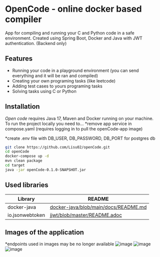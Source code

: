 # OpenCode - online docker based compiler
App for compiling and running your C and Python code in a safe environment. Created using Spring Boot, Docker and Java with JWT authentication. (Backend only)

## Features

- Running your code in a playground environment (you can send everything and it will be ran and compiled)
- Creating your own programing tasks (like leetcode)
- Adding test cases to yours programing tasks
- Solving tasks using C or Python

## Installation

_Open code_ requires Java 17, Maven and Docker running on your machine.
To run the project locally you need to...
*remove app service in compose.yaml (requires logging in to pull the openCode-app image)

*create .env file with DB_USER, DB_PASSWORD, DB_PORT for postgres db
```sh
git clone https://github.com/Lisu02/openCode.git
cd openCode
docker-compose up -d
mvn clean package
cd target
java -jar openCode-0.1.0-SNAPSHOT.jar
```

## Used libraries

| Library | README |
| ------ | ------ |
| docker-java | [docker-java/blob/main/docs/README.md][PlDb] |
| io.jsonwebtoken | [jjwt/blob/master/README.adoc][PlGh] |

## Images of the application
*endpoints used in images may be no longer available
![image](https://github.com/user-attachments/assets/fdaa5f64-559b-4776-a4fd-6b4720906387)
![image](https://github.com/user-attachments/assets/b752f41b-90f7-4f20-8650-ae985fb9db00)
![image](https://github.com/user-attachments/assets/d9ae561f-0153-492b-acbb-0066f4653746)



[PlDb]: <https://github.com/docker-java/docker-java/blob/main/docs/README.md>
[PlGh]: <https://github.com/jwtk/jjwt/blob/master/README.adoc>

